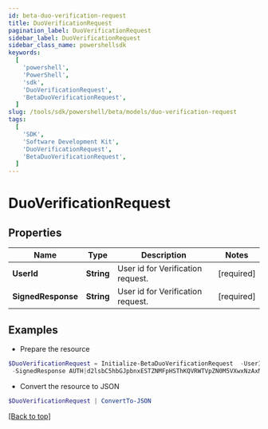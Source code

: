 ```yaml
---
id: beta-duo-verification-request
title: DuoVerificationRequest
pagination_label: DuoVerificationRequest
sidebar_label: DuoVerificationRequest
sidebar_class_name: powershellsdk
keywords:
  [
    'powershell',
    'PowerShell',
    'sdk',
    'DuoVerificationRequest',
    'BetaDuoVerificationRequest',
  ]
slug: /tools/sdk/powershell/beta/models/duo-verification-request
tags:
  [
    'SDK',
    'Software Development Kit',
    'DuoVerificationRequest',
    'BetaDuoVerificationRequest',
  ]
---
```


# DuoVerificationRequest

## Properties

| Name | Type | Description | Notes |
| --- | --- | --- | --- |
| **UserId** | **String** | User id for Verification request. | [required] |
| **SignedResponse** | **String** | User id for Verification request. | [required] |

## Examples

- Prepare the resource

```powershell
$DuoVerificationRequest = Initialize-BetaDuoVerificationRequest  -UserId 2c9180947f0ef465017f215cbcfd004b `
 -SignedResponse AUTH|d2lsbC5hbGJpbnxESTZNMFpHSThKQVRWTVpZN0M5VXwxNzAxMjUzMDg5|f1f5f8ced5b340f3d303b05d0efa0e43b6a8f970:APP|d2lsbC5hbGJpbnxESTZNMFpHSThKQVRWTVpZN0M5VXwxNzAxMjU2NjE5|cb44cf44353f5127edcae31b1da0355f87357db2
```

- Convert the resource to JSON

```powershell
$DuoVerificationRequest | ConvertTo-JSON
```

[[Back to top]](#)
